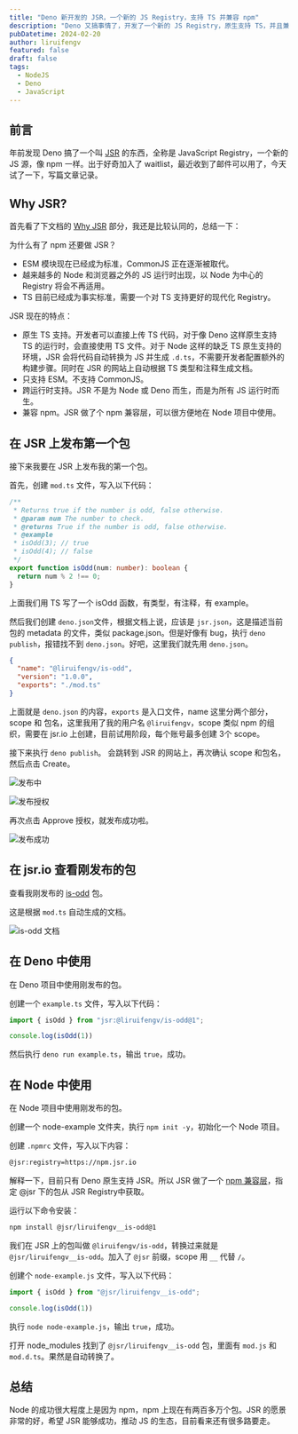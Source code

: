 ```yaml
---
title: "Deno 新开发的 JSR，一个新的 JS Registry，支持 TS 并兼容 npm"
description: "Deno 又搞事情了，开发了一个新的 JS Registry，原生支持 TS，并且兼容 npm"
pubDatetime: 2024-02-20
author: liruifengv
featured: false
draft: false
tags:
  - NodeJS
  - Deno
  - JavaScript
---
```


## 前言

年前发现 Deno 搞了一个叫 [JSR](https://jsr.io/) 的东西，全称是 JavaScript Registry，一个新的 JS 源，像 npm 一样。出于好奇加入了 waitlist，最近收到了邮件可以用了，今天试了一下，写篇文章记录。

## Why JSR?

首先看了下文档的 [Why JSR](https://jsr.io/docs/why) 部分，我还是比较认同的，总结一下：

为什么有了 npm 还要做 JSR？

- ESM 模块现在已经成为标准，CommonJS 正在逐渐被取代。
- 越来越多的 Node 和浏览器之外的 JS 运行时出现，以 Node 为中心的 Registry 将会不再适用。
- TS 目前已经成为事实标准，需要一个对 TS 支持更好的现代化 Registry。

JSR 现在的特点：

- 原生 TS 支持。开发者可以直接上传 TS 代码，对于像 Deno 这样原生支持 TS 的运行时，会直接使用 TS 文件。对于 Node 这样的缺乏 TS 原生支持的环境，JSR 会将代码自动转换为 JS 并生成 `.d.ts`，不需要开发者配置额外的构建步骤。同时在 JSR 的网站上自动根据 TS 类型和注释生成文档。
- 只支持 ESM。不支持 CommonJS。
- 跨运行时支持。JSR 不是为 Node 或 Deno 而生，而是为所有 JS 运行时而生。
- 兼容 npm。JSR 做了个 npm 兼容层，可以很方便地在 Node 项目中使用。

## 在 JSR 上发布第一个包

接下来我要在 JSR 上发布我的第一个包。

首先，创建 `mod.ts` 文件，写入以下代码：

```ts title="mod.ts"
/**
 * Returns true if the number is odd, false otherwise.
 * @param num The number to check.
 * @returns True if the number is odd, false otherwise.
 * @example
 * isOdd(3); // true
 * isOdd(4); // false
 */
export function isOdd(num: number): boolean {
  return num % 2 !== 0;
}
```

上面我们用 TS 写了一个 isOdd 函数，有类型，有注释，有 example。

然后我们创建 `deno.json`文件，根据文档上说，应该是 `jsr.json`，这是描述当前包的 metadata 的文件，类似 package.json。但是好像有 bug，执行 `deno publish`，报错找不到 `deno.json`。好吧，这里我们就先用 `deno.json`。

```json
{
  "name": "@liruifengv/is-odd",
  "version": "1.0.0",
  "exports": "./mod.ts"
}
```

上面就是 `deno.json` 的内容，`exports` 是入口文件，name 这里分两个部分，scope 和 包名，这里我用了我的用户名 `@liruifengv`，scope 类似 npm 的组织，需要在 jsr.io 上创建，目前试用阶段，每个账号最多创建 3个 scope。

接下来执行 `deno publish`。
会跳转到 JSR 的网站上，再次确认 scope 和包名，然后点击 Create。

![发布中](https://bucket.liruifengv.com/jsr/publishing.png)

![发布授权](https://bucket.liruifengv.com/jsr/publish-auth.png)

再次点击 Approve 授权，就发布成功啦。

![发布成功](https://bucket.liruifengv.com/jsr/publish-success.png)


## 在 jsr.io 查看刚发布的包

查看我刚发布的 [is-odd](https://jsr.io/@liruifengv/is-odd) 包。

这是根据 `mod.ts` 自动生成的文档。

![is-odd 文档](https://bucket.liruifengv.com/jsr/is-odd-docs.png)

## 在 Deno 中使用

在 Deno 项目中使用刚发布的包。

创建一个 `example.ts` 文件，写入以下代码：

```ts title="example.ts"
import { isOdd } from "jsr:@liruifengv/is-odd@1";

console.log(isOdd(1))
```

然后执行 `deno run example.ts`，输出 `true`，成功。

## 在 Node 中使用

在 Node 项目中使用刚发布的包。

创建一个 node-example 文件夹，执行 `npm init -y`，初始化一个 Node 项目。

创建 `.npmrc` 文件，写入以下内容：

```sh title=".npmrc"
@jsr:registry=https://npm.jsr.io
```

解释一下，目前只有 Deno 原生支持 JSR。所以 JSR 做了一个 [npm 兼容层](https://jsr.io/docs/npm-compatibility)，指定 @jsr 下的包从 JSR Registry中获取。


运行以下命令安装：
```sh
npm install @jsr/liruifengv__is-odd@1
```

我们在 JSR 上的包叫做 `@liruifengv/is-odd`，转换过来就是 `@jsr/liruifengv__is-odd`。加入了 `@jsr` 前缀，scope 用 `__` 代替 `/`。

创建个 `node-example.js` 文件，写入以下代码：

```js title="node-example.js"
import { isOdd } from "@jsr/liruifengv__is-odd";

console.log(isOdd(1))
```

执行 `node node-example.js`，输出 `true`，成功。

打开 node_modules 找到了 `@jsr/liruifengv__is-odd` 包，里面有 `mod.js` 和 `mod.d.ts`。果然是自动转换了。

## 总结

Node 的成功很大程度上是因为 npm，npm 上现在有两百多万个包。JSR 的愿景非常的好，希望 JSR 能够成功，推动 JS 的生态，目前看来还有很多路要走。